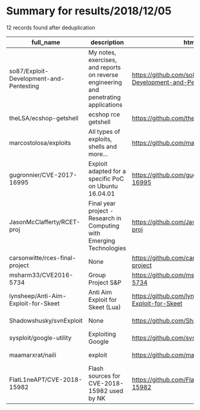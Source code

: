 
# Summary for results/2018/12/05
    
12 records found after deduplication

| full_name | description | html_url | matched_list | matched_count | pushed_at | size | stargazers_count | language | forks_count |
|-----------------------------------------|--------------------------------------------------------------------------------------|------------------------------------------------------------|---------------------------------|-----------------|---------------------------|--------|--------------------|------------------|---------------|
| so87/Exploit-Development-and-Pentesting | My notes, exercises, and reports on reverse engineering and penetrating applications | https://github.com/so87/Exploit-Development-and-Pentesting | ['exploit'] | 1 | 2018-12-05 21:29:59+00:00 | 102093 | 12 | C++ | 12 |
| theLSA/ecshop-getshell | ecshop rce getshell | https://github.com/theLSA/ecshop-getshell | ['rce'] | 1 | 2018-12-05 06:37:46+00:00 | 173 | 28 | Python | 12 |
| marcostolosa/exploits | All types of exploits, shells and more... | https://github.com/marcostolosa/exploits | ['exploit'] | 1 | 2018-12-05 16:16:54+00:00 | 17 | 0 | C# | 0 |
| gugronnier/CVE-2017-16995 | Exploit adapted for a specific PoC on Ubuntu 16.04.01 | https://github.com/gugronnier/CVE-2017-16995 | ['cve poc', 'cve-2', 'exploit'] | 3 | 2018-12-05 12:50:33+00:00 | 3 | 0 | C | 5 |
| JasonMcClafferty/RCET-proj | Final year project - Research in Computing with Emerging Technologies | https://github.com/JasonMcClafferty/RCET-proj | ['rce'] | 1 | 2018-12-05 17:07:52+00:00 | 38715 | 0 | | 0 |
| carsonwitte/rces-final-project | None | https://github.com/carsonwitte/rces-final-project | ['rce'] | 1 | 2018-12-05 20:06:41+00:00 | 15233 | 0 | Jupyter Notebook | 0 |
| msharm33/CVE2016-5734 | Group Project S&P | https://github.com/msharm33/CVE2016-5734 | ['cve-2'] | 1 | 2018-12-05 23:56:07+00:00 | 22 | 0 | Python | 0 |
| lynsheep/Anti-Aim-Exploit-for-Skeet | Anti Aim Exploit for Skeet (Lua) | https://github.com/lynsheep/Anti-Aim-Exploit-for-Skeet | ['exploit'] | 1 | 2018-12-05 03:32:00+00:00 | 2 | 0 | Lua | 1 |
| Shadowshusky/svnExploit | None | https://github.com/Shadowshusky/svnExploit | ['exploit'] | 1 | 2018-12-05 06:28:40+00:00 | 15 | 1 | Python | 0 |
| sysploit/google-utility | Exploiting Google | https://github.com/sysploit/google-utility | ['exploit'] | 1 | 2018-12-05 11:12:13+00:00 | 20 | 0 | PHP | 0 |
| maamarxrat/naili | exploit | https://github.com/maamarxrat/naili | ['exploit'] | 1 | 2018-12-05 20:46:21+00:00 | 0 | 0 | | 0 |
| FlatL1neAPT/CVE-2018-15982 | Flash sources for CVE-2018-15982 used by NK | https://github.com/FlatL1neAPT/CVE-2018-15982 | ['cve-2'] | 1 | 2018-12-05 21:42:10+00:00 | 11 | 1 | ActionScript | 15 |
